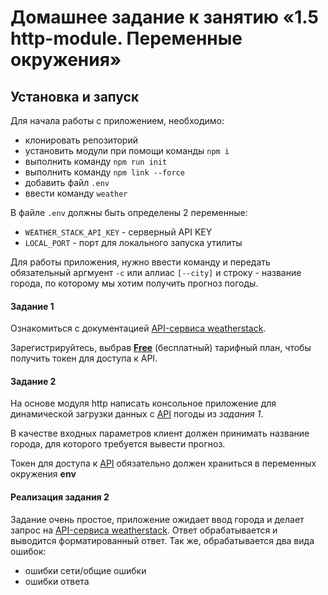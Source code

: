 # Домашнее задание к занятию «1.5 http-module. Переменные окружения»

## Установка и запуск
Для начала работы с приложением, необходимо:
- клонировать репозиторий
- установить модули при помощи команды `npm i`
- выполнить команду `npm run init`
- выполнить команду `npm link --force`
- добавить файл `.env`
- ввести команду `weather`

В файле `.env` должны быть определены 2 переменные:
- `WEATHER_STACK_API_KEY` - серверный API KEY
- `LOCAL_PORT` - порт для локального запуска утилиты

Для работы приложения, нужно ввести команду и передать обязательный аргмуент `-c` или аллиас `[--city]` и строку - название города, по которому мы хотим получить прогноз погоды.



#### Задание 1
Ознакомиться с документацией [API-сервиса weatherstack](https://weatherstack.com/documentation). 

Зарегистрируйтесь, выбрав [**Free**](https://weatherstack.com/signup/free) (бесплатный) тарифный план, чтобы получить токен для доступа к API.

#### Задание 2
На основе модуля http написать консольное приложение для динамической загрузки данных с [API](https://weatherstack.com/) погоды из *задания 1*. 

В качестве входных параметров клиент должен принимать название города, для которого требуется вывести прогноз. 

Токен для доступа к [API](https://weatherstack.com/) обязательно должен храниться в переменных окружения **env**

#### Реализация задания 2
Задание очень простое, приложение ожидает ввод города и делает запрос на [API-сервиса weatherstack](https://weatherstack.com/documentation).
Ответ обрабатывается и выводится форматированный ответ.
Так же, обрабатывается два вида ошибок:
- ошибки сети/общие ошибки
- ошибки ответа